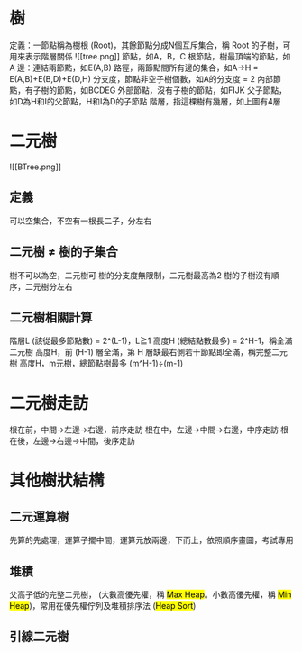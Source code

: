 # 樹
定義：一節點稱為樹根 (Root)，其餘節點分成N個互斥集合，稱 Root 的子樹，可用來表示階層關係
![[tree.png]]
節點，如A，B，C
根節點，樹最頂端的節點，如A
邊：連結兩節點，如E(A,B)
路徑，兩節點間所有邊的集合，如A→H = E(A,B)+E(B,D)+E(D,H)
分支度，節點非空子樹個數，如A的分支度 = 2
內部節點，有子樹的節點，如BCDEG
外部節點，沒有子樹的節點，如FIJK
父子節點，如D為H和I的父節點，H和I為D的子節點
階層，指這棵樹有幾層，如上圖有4層

# 二元樹
![[BTree.png]]
## 定義
可以空集合，不空有一根長二子，分左右
## 二元樹 ≠ 樹的子集合
樹不可以為空，二元樹可
樹的分支度無限制，二元樹最高為2
樹的子樹沒有順序，二元樹分左右
## 二元樹相關計算
階層L (該從最多節點數) = 2^(L-1)，L≧1
高度H (總結點數最多) = 2^H-1，稱全滿二元樹
高度H，前 (H-1) 層全滿，第 H 層缺最右側若干節點即全滿，稱完整二元樹
高度H，m元樹，總節點樹最多 (m^H-1)÷(m-1)

# 二元樹走訪
根在前，中間→左邊→右邊，前序走訪
根在中，左邊→中間→右邊，中序走訪
根在後，左邊→右邊→中間，後序走訪

# 其他樹狀結構
## 二元運算樹
先算的先處理，運算子擺中間，運算元放兩邊，下而上，依照順序畫圖，考試專用
## 堆積
父高子低的完整二元樹， (大數高優先權，稱 <mark>Max Heap</mark>。小數高優先權，稱 <mark>Min Heap</mark>)，常用在優先權佇列及堆積排序法 (<mark>Heap Sort</mark>)
## 引線二元樹